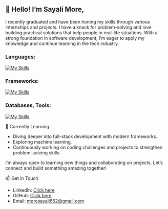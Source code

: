 ## 👋 Hello! I’m Sayali More,

I recently graduated and have been honing my skills through various internships and projects. I have a knack for problem-solving and love building practical solutions that help people in real-life situations. With a strong foundation in software development, I’m eager to apply my knowledge and continue learning in the tech industry.

### Languages:
[![My Skills](https://skillicons.dev/icons?i=java,python,html,css&theme=light)](https://skillicons.dev)

### Frameworks:
[![My Skills](https://skillicons.dev/icons?i=flutter,spring&theme=light)](https://skillicons.dev)

### Databases, Tools: 
[![My Skills](https://skillicons.dev/icons?i=mysql,git,github,vscode&theme=light)](https://skillicons.dev)

🌱 Currently Learning
- Diving deeper into full-stack development with modern frameworks.
- Exploring machine learning.
- Continuously working on coding challenges and projects to strengthen problem-solving skills

I’m always open to learning new things and collaborating on projects. Let’s connect and build something amazing together!

📫 Get in Touch
- LinkedIn: [Click here](https://www.linkedin.com/in/sayali-more-b100bb24b/)
- GitHub: [Click here](https://github.com/SayMore08/)
- Email: moresayali652@gmail.com
